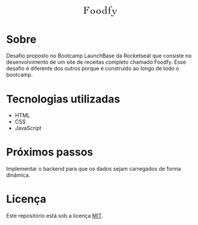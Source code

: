 <h2 align="center">
    <img src="assets/logo.png" alt="Logo do sistema Foodfy">
</h2>

# Sobre
Desafio proposto no Bootcamp LaunchBase da Rocketseat que consiste no desenvolvimento de um site de receitas completo chamado Foodfy. Esse desafio é diferente dos outros porque é construído ao longo de todo o bootcamp.
# Tecnologias utilizadas
- HTML
- CSS
- JavaScript
# Próximos passos
Implementar o backend para que os dados sejam carregados de forma dinâmica.

# Licença
Este repositório está sob a licença [MIT](LICENSE).